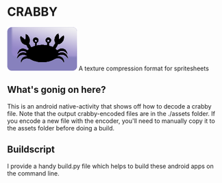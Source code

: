 
# CRABBY #
![alt text](./icon.png "Logo Title Text 1")
A texture compression format for spritesheets

## What's gonig on here? ##
This is an android native-activity that shows off how to decode a crabby file. Note that the output crabby-encoded files are in the ./assets folder. If you encode a new file with the encoder, you'll need to manually copy it to the assets folder before doing a build.

## Buildscript ##
I provide a handy build.py file which helps to build these android apps on the command line.



